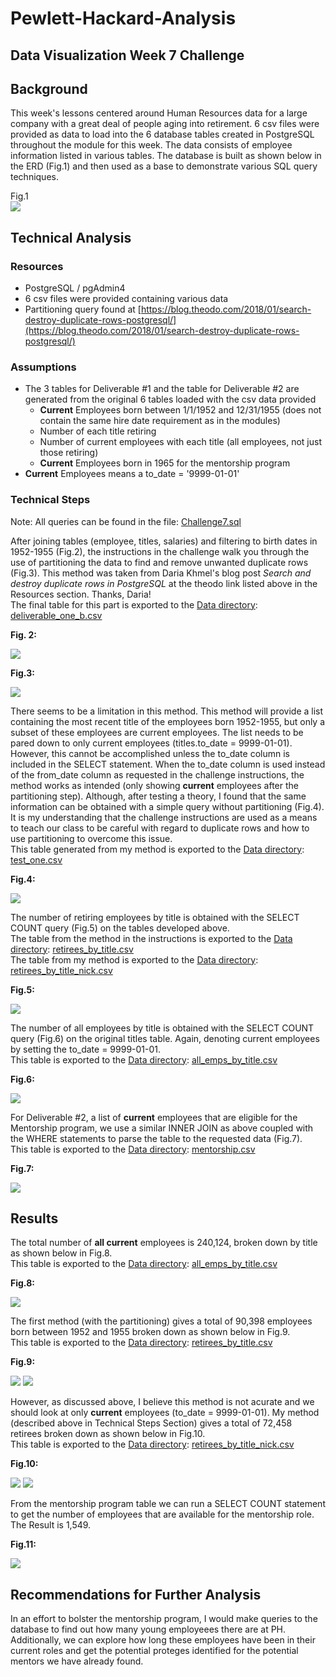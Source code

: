 # Pewlett-Hackard-Analysis

## Data Visualization Week 7 Challenge 

## Background
This week's lessons centered around Human Resources data for a large company with a great deal of people aging into retirement.  6 csv files were provided as data to load into the 6 database tables created in PostgreSQL throughout the module for this week.  The data consists of employee information listed in various tables.  The database is built as shown below in the ERD (Fig.1) and then used as a base to demonstrate various SQL query techniques.  

Fig.1<br>
![](images/Fig1.png) 

## Technical Analysis

### Resources
* PostgreSQL / pgAdmin4
* 6 csv files were provided containing various data
* Partitioning query found at [https://blog.theodo.com/2018/01/search-destroy-duplicate-rows-postgresql/](https://blog.theodo.com/2018/01/search-destroy-duplicate-rows-postgresql/)

### Assumptions
* The 3 tables for Deliverable #1 and the table for Deliverable #2 are generated from the original 6 tables loaded with the csv data provided
  * **Current** Employees born between 1/1/1952 and 12/31/1955 (does not contain the same hire date requirement as in the modules)
  * Number of each title retiring
  * Number of current employees with each title (all employees, not just those retiring)
  * **Current** Employees born in 1965 for the mentorship program
* **Current** Employees means a to_date = '9999-01-01'


### Technical Steps
Note:  All queries can be found in the file: [Challenge7.sql](Queries/Challenge7.sql)

After joining tables (employee, titles, salaries) and filtering to birth dates in 1952-1955 (Fig.2), the instructions in the challenge walk you through the use of partitioning the data to find and remove unwanted duplicate rows (Fig.3).  This method was taken from Daria Khmel's blog post *Search and destroy duplicate rows in PostgreSQL* at the theodo link listed above in the Resources section.  Thanks, Daria! <br>
The final table for this part is exported to the [Data directory](Data): [deliverable_one_b.csv](Data/deliverable_one_b.csv)

**Fig. 2:**<br>

![](images/Fig2.png)

**Fig.3:**<br>

![](images/Fig3.PNG)


There seems to be a limitation in this method.  This method will provide a list containing the most recent title of the employees born 1952-1955, but only a subset of these employees are current employees.  The list needs to be pared down to only current employees (titles.to_date = 9999-01-01).  However, this cannot be accomplished unless the to_date column is included in the SELECT statement.  When the to_date column is used instead of the from_date column as requested in the challenge instructions, the method works as intended (only showing **current** employees after the partitioning step).  Although, after testing a theory, I found that the same information can be obtained with a simple query without partitioning (Fig.4).  It is my understanding that the challenge instructions are used as a means to teach our class to be careful with regard to duplicate rows and how to use partitioning to overcome this issue.<br>
This table generated from my method is exported to the [Data directory](Data): [test_one.csv](Data/test_one.csv)

**Fig.4:**<br>

![](images/Fig4.PNG)

The number of retiring employees by title is obtained with the SELECT COUNT query (Fig.5) on the tables developed above.<br>
The table from the method in the instructions is exported to the [Data directory](Data):  [retirees_by_title.csv](Data/retirees_by_title.csv)<br>
The table from my method is exported to the [Data directory](Data):  [retirees_by_title_nick.csv](Data/retirees_by_title_nick.csv)

**Fig.5:**<br>

![](images/Fig5.PNG)

The number of all employees by title is obtained with the SELECT COUNT query (Fig.6) on the original titles table.  Again, denoting current employees by setting the to_date = 9999-01-01.<br>
This table is exported to the [Data directory](Data):  [all_emps_by_title.csv](Data/all_emps_by_title.csv)

**Fig.6:**<br>

![](images/Fig6.PNG)

For Deliverable #2, a list of **current** employees that are eligible for the Mentorship program, we use a similar INNER JOIN as above coupled with the WHERE statements to parse the table to the requested data (Fig.7).<br>
This table is exported to the [Data directory](Data): [mentorship.csv](Data/mentorship.csv)

**Fig.7:**<br>

![](images/Fig7.PNG)


## Results

The total number of **all current** employees is 240,124, broken down by title as shown below in Fig.8.<br>
This table is exported to the [Data directory](Data):  [all_emps_by_title.csv](Data/all_emps_by_title.csv)

**Fig.8:**<br>

![](images/Fig8.PNG)

The first method (with the partitioning) gives a total of 90,398 employees born between 1952 and 1955 broken down as shown below in Fig.9.<br>
This table is exported to the [Data directory](Data):  [retirees_by_title.csv](Data/retirees_by_title.csv)

**Fig.9:**<br>

![](images/Fig9a.PNG)
![](images/Fig9b.PNG)

However, as discussed above, I believe this method is not acurate and we should look at only **current** employees (to_date = 9999-01-01).  My method (described above in Technical Steps Section) gives a total of 72,458 retirees broken down as shown below in Fig.10.<br>
This table is exported to the [Data directory](Data):  [retirees_by_title_nick.csv](Data/retirees_by_title_nick.csv)

**Fig.10:**<br>

![](images/Fig10a.PNG)
![](images/Fig10b.PNG)

From the mentorship program table we can run a SELECT COUNT statement to get the number of employees that are available for the mentorship role.  The Result is 1,549. 

**Fig.11:**<br>

![](images/Fig11.PNG)


## Recommendations for Further Analysis
In an effort to bolster the mentorship program, I would make queries to the database to find out how many young employeees there are at PH.  Additionally, we can explore how long these employees have been in their current roles and get the potential proteges identified for the potential mentors we have already found.  
